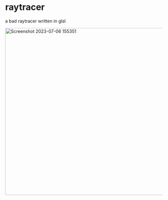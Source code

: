 # raytracer

a bad raytracer written in glsl

<img width="536" alt="Screenshot 2023-07-06 155351" src="https://github.com/yeedinosor/raytracer/assets/123328935/3fb64470-105d-4e44-9c5c-8bad7c4dcc53">
